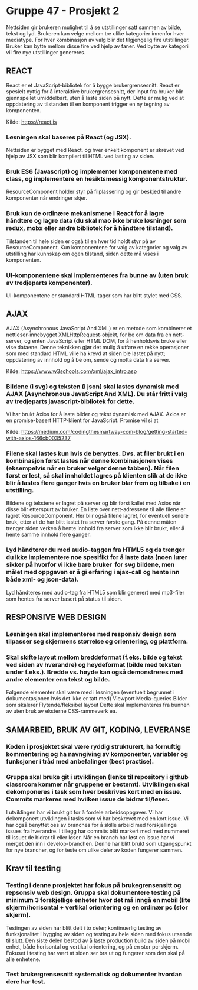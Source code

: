 # Gruppe 47 - Prosjekt 2

Nettsiden gir brukeren mulighet til å se utstillinger satt sammen av bilde, tekst og lyd. Brukeren kan velge mellom tre ulike kategorier innenfor hver mediatype. For hver kombinasjon av valg blir det tilgjengelig fire utstillinger. Bruker kan bytte mellom disse fire ved hjelp av faner. Ved bytte av kategori vil fire nye utstillinger genereres.

## REACT
React er et JavaScript-bibliotek for å bygge brukergrensesnitt. React er spesielt nyttig for å interaktive brukergrensesnitt, der input fra bruker blir gjennspeilet umiddelbart, uten å laste siden på nytt. Dette er mulig ved at oppdatering av tilstanden til en komponent trigger en ny tegning av komponenten.

Kilde: https://react.js

### Løsningen skal baseres på React (og JSX).

Nettsiden er bygget med React, og hver enkelt komponent er skrevet ved hjelp av JSX som blir kompilert til HTML ved lasting av siden. 

### Bruk ES6 (Javascript) og implementer komponentene med class, og implementere en hesiktsmessig komponentstruktur.

ResourceComponent holder styr på filplassering og gir beskjed til andre komponenter når endringer skjer.

### Bruk kun de ordinære mekanismene i React for å lagre håndtere og lagre data (du skal mao ikke bruke løsninger som redux, mobx eller andre bibliotek for å håndtere tilstand).

Tilstanden til hele siden er også til en hver tid holdt styr på av ResourceComponent. Kun komponentene for valg av kategorier og valg av utstilling har kunnskap om egen tilstand, siden dette må vises i komponenten. 

### UI-komponentene skal implementeres fra bunne av (uten bruk av tredjeparts komponenter).

UI-komponentene er standard HTML-tager som har blitt stylet med CSS.

## AJAX

AJAX (Asynchronous JavaScript And XML) er en metode som kombinerer et nettleser-innebygget XMLHttpRequest-objekt, for be om data fra en nett-server, og enten JavaScript eller HTML DOM, for å henholdsvis bruke eller vise dataene. Denne teknikken gjør det mulig å utføre en rekke operasjoner som med standard HTML ville ha krevd at siden ble lastet på nytt; oppdatering av innhold og å be om, sende og motta data fra server.

Kilde: https://www.w3schools.com/xml/ajax_intro.asp

### Bildene (i svg) og teksten (i json) skal lastes dynamisk med AJAX (Asynchronous JavaScript And XML). Du står fritt i valg av tredjeparts javascript-bibliotek for dette.

Vi har brukt Axios for å laste bilder og tekst dynamisk med AJAX. Axios er en promise-basert HTTP-klient for JavaScript. Promise vil si at 

Kilde: https://medium.com/codingthesmartway-com-blog/getting-started-with-axios-166cb0035237

### Filene skal lastes kun hvis de benyttes. Dvs. at filer brukt i en kombinasjon først lastes når denne kombinasjonen vises (eksempelvis når en bruker velger denne tabben). Når filen først er lest, så skal innholdet lagres på klienten slik at de ikke blir å lastes flere ganger hvis en bruker blar frem og tilbake i en utstilling.

Bildene og tekstene er lagret på server og blir først kallet med Axios når disse blir etterspurt av bruker. En liste over nett-adressene til alle filene er lagret ResourceComponent. Her blir også filene lagret, for eventuell senere bruk, etter at de har blitt lastet fra server første gang. På denne måten trenger siden verken å hente innhold fra server som ikke blir brukt, eller å hente samme innhold flere ganger. 

### Lyd håndterer du med audio-taggen fra HTML5 og da trenger du ikke implementere noe spesifikt for å laste data (noen lurer sikker på hvorfor vi ikke bare bruker <img> for svg bildene, men målet med oppgaven er å gi erfaring i ajax-call og hente inn både xml- og json-data).

Lyd håndteres med audio-tag fra HTML5 som blir generert med mp3-filer som hentes fra server basert på status til siden.

## RESPONSIVE WEB DESIGN

### Løsningen skal implementeres med responsiv design som tilpasser seg skjermens størrelse og orientering, og plattform.

### Skal skifte layout mellom breddeformat (f.eks. bilde og tekst ved siden av hverandre) og høydeformat (bilde med teksten under f.eks.). Bredde vs. høyde kan også demonstreres med andre elementer enn tekst og bilde.


Følgende elementer skal være med i løsningen (eventuelt begrunnet i dokumentasjonen hvis det ikke er tatt med)
Viewport
Media-queries
Bilder som skalerer
Flytende/fleksibel layout
Dette skal implementeres fra bunnen av uten bruk av eksterne CSS-rammeverk ea.

## SAMARBEID, BRUK AV GIT, KODING, LEVERANSE

### Koden i prosjektet skal være ryddig strukturert, ha fornuftig kommentering og ha navngiving av komponenter, variabler og funksjoner i tråd med anbefalinger (best practise).




### Gruppa skal bruke git i utviklingen (lenke til repository i github classroom kommer når gruppene er bestemt). Utviklingen skal dekomponeres i task som hver beskrives kort med en issue. Commits markeres med hvilken issue de bidrar til/løser. 

I utviklingen har vi brukt git for å fordele arbeidsoppgaver. Vi har dekomponert utviklingen i tasks som vi har beskrevet med en kort issue. Vi har også benyttet oss av branches for å skille arbeid med forskjellinge issues fra hverandre. I tillegg har commits blitt markert med med nummeret til issuet de bidrar til eller løser. Når en branch har løst en issue har vi merget den inn i develop-branchen. Denne har blitt brukt som utgangspunkt for nye brancher, og for teste om ulike deler av koden fungerer sammen.  

## Krav til testing

### Testing i denne prosjektet har fokus på brukegrensensitt og repsonsiv web design. Gruppa skal dokumentere testing på minimum 3 forskjellige enheter hvor det må inngå en mobil (lite skjerm/horisontal + vertikal orientering og en ordinær pc (stor skjerm). 

Testingen av siden har blitt delt i to deler; kontinuerlig testing av funksjonalitet i bygging av siden og testing av hele siden med fokus utsende til slutt. Den siste delen bestod av å laste production build av siden på mobil enhet, både horisontal og vertikal orientering, og på en stor pc-skjerm. Fokuset i testing har vært at siden ser bra ut og fungerer som den skal på alle enhetene. 

### Test brukergrensesnitt systematisk og dokumenter hvordan dere har test.


